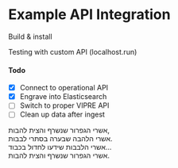 # Example API Integration

Build & install

Testing with custom API (localhost.run)

#### Todo
- [x] Connect to operational API
- [x] Engrave into Elasticsearch
- [ ] Switch to proper VIPRE API
- [ ] Clean up data after ingest

אשרי הגפרור שנשרף והצית להבות,  
אשרי הלהבה שבערה בסתרי לבבות.  
אשרי הלבבות שידעו לחדול בכבוד...  
אשרי הגפרור שנשרף והצית להבות.
